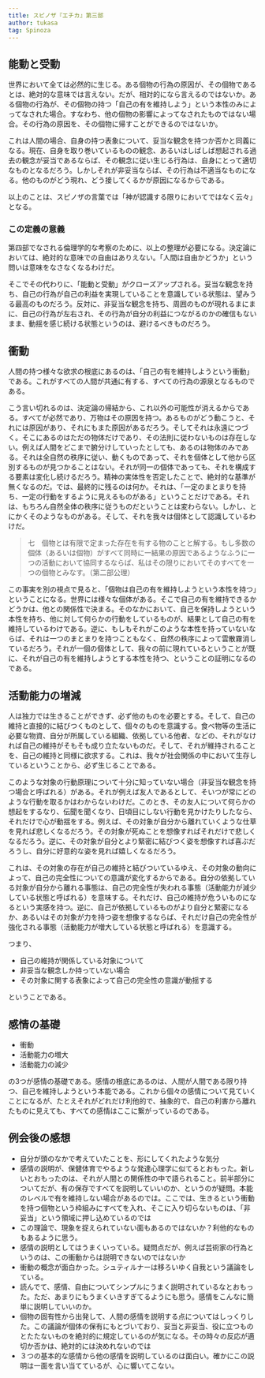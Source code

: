 ```yaml
---
title: スピノザ『エチカ』第三部
author: tukasa
tag: Spinoza
---
```

## 能動と受動

世界において全ては必然的に生じる。ある個物の行為の原因が、その個物であるとは、絶対的な意味では言えない。だが、相対的になら言えるのではないか。ある個物の行為が、その個物の持つ「自己の有を維持しよう」という本性のみによってなされた場合。すなわち、他の個物の影響によってなされたものではない場合。その行為の原因を、その個物に帰すことができるのではないか。

これは人間の場合、自身の持つ表象について、妥当な観念を持つか否かと同義になる。現在、自身を取り巻いているものの観念、あるいはしばしば想起される過去の観念が妥当であるならば、その観念に従い生じる行為は、自身にとって適切なものとなるだろう。しかしそれが非妥当ならば、その行為は不適当なものになる。他のものがどう現れ、どう接してくるかが原因になるからである。

以上のことは、スピノザの言葉では「神が認識する限りにおいてではなく云々」となる。

### この定義の意義

第四部でなされる倫理学的な考察のために、以上の整理が必要になる。決定論においては、絶対的な意味での自由はありえない。「人間は自由かどうか」という問いは意味をなさなくなるわけだ。

そこでその代わりに、「能動と受動」がクローズアップされる。妥当な観念を持ち、自己の行為が自己の利益を実現していることを意識している状態は、望みうる最高のものだろう。反対に、非妥当な観念を持ち、周囲のものが現れるまにまに、自己の行為が左右され、その行為が自分の利益につながるのかの確信もないまま、動揺を感じ続ける状態というのは、避けるべきものだろう。

## 衝動

人間の持つ様々な欲求の根底にあるのは、「自己の有を維持しようという衝動」である。これがすべての人間が共通に有する、すべての行為の源泉となるものである。

こう言い切れるのは、決定論の帰結から、これ以外の可能性が消えるからである。すべてが必然であり、万物はその原因を持つ。あるものがどう動こうと、それには原因があり、それにもまた原因があるだろう。そしてそれは永遠につづく。そこにあるのはただの物体だけであり、その法則に従わないものは存在しない。例えば人間をどこまで腑分けしていったとしても、あるのは物体のみである。それは全自然の秩序に従い、動くものであって、それを個体として他から区別するものが見つかることはない。それが同一の個体であっても、それを構成する要素は変化し続けるだろう。精神の実体性を否定したことで、絶対的な基準が無くなるのだ。では、最終的に残るのは何か。それは、「一定のまとまりを持ち、一定の行動をするように見えるものがある」ということだけである。それは、もちろん自然全体の秩序に従うものだということは変わらない。しかし、とにかくそのようなものがある。そして、それを我々は個体として認識しているわけだ。

>七　個物とは有限で定まった存在を有する物のことと解する。もし多数の個体（あるいは個物）がすべて同時に一結果の原因であるようなふうに一つの活動において協同するならば、私はその限りにおいてそのすべてを一つの個物とみなす。（第二部公理）

この事実を別の視点で見ると、「個物は自己の有を維持しようという本性を持つ」ということになる。世界には様々な個体がある。そこで自己の有を維持できるかどうかは、他との関係性で決まる。そのなかにおいて、自己を保持しようという本性を持ち、他に対して何らかの行動をしているものが、結果として自己の有を維持しているわけである。逆に、もしもそれがこのような本性を持っていないならば、それは一つのまとまりを持つこともなく、自然の秩序によって雲散霧消しているだろう。それが一個の個体として、我々の前に現れているということが既に、それが自己の有を維持しようとする本性を持つ、ということの証明になるのである。

## 活動能力の増減

人は独力では生きることができず、必ず他のものを必要とする。そして、自己の維持と直接的に結びつくものとして、個々のものを意識する。食べ物等の生活に必要な物資、自分が所属している組織、依拠している他者、などの、それがなければ自己の維持がそもそも成り立たないものだ。そして、それが維持されることを、自己の維持と同様に欲求する。これは、我々が社会関係の中において生存しているということから、必ず生じることである。

このような対象の行動原理について十分に知っていない場合（非妥当な観念を持つ場合と呼ばれる）がある。それが例えば友人であるとして、そいつが常にどのような行動を取るかはわからないわけだ。このとき、その友人について何らかの想起をするなり、伝聞を聞くなり、日頃目にしない行動を見かけたりしたなら、それだけで心が動揺をする。例えば、その対象が自分から離れていくような仕草を見れば悲しくなるだろう。その対象が死ぬことを想像すればそれだけで悲しくなるだろう。逆に、その対象が自分とより緊密に結びつく姿を想像すれば喜ぶだろうし、自分に好意的な姿を見れば嬉しくなるだろう。

これは、その対象の存在が自己の維持と結びついているゆえ、その対象の動向によって、自己の完全性についての意識が変化するからである。自分の依拠している対象が自分から離れる事態は、自己の完全性が失われる事態（活動能力が減少している状態と呼ばれる）を意味する。それだけ、自己の維持が危ういものになるという実感を持つ。逆に、自己が依拠しているものがより自分と緊密になるか、あるいはその対象が力を持つ姿を想像するならば、それだけ自己の完全性が強化される事態（活動能力が増大している状態と呼ばれる）を意識する。

つまり、

- 自己の維持が関係している対象について
- 非妥当な観念しか持っていない場合
- その対象に関する表象によって自己の完全性の意識が動揺する

ということである。

## 感情の基礎

- 衝動
- 活動能力の増大
- 活動能力の減少

の3つが感情の基礎である。感情の根底にあるのは、人間が人間である限り持つ、自己を維持しようという本能である。これから個々の感情について見ていくことになるが、たとえそれがどれだけ利他的で、抽象的で、自己の利害から離れたものに見えても、すべての感情はここに繋がっているのである。

## 例会後の感想

- 自分が頭のなかで考えていたことを、形にしてくれたような気分
- 感情の説明が、保健体育でやるような発達心理学に似てるとおもった。新しいとおもったのは、それが人間との関係性の中で語られること。前半部分についてだが、有の保存ですべてを説明していいのか、というのが疑問。本能のレベルで有を維持しない場合があるのでは。ここでは、生きるという衝動を持つ個物という枠組みにすべてを入れ、そこに入り切らないものは、「非妥当」という領域に押し込めているのでは
- この理論で、現象を捉えられていない面もあるのではないか？利他的なものもあるように思う。
- 感情の説明としてはうまくいっている。疑問点だが、例えば芸術家の行為というのは、この衝動からは説明できないのではないか
- 衝動の概念が面白かった。シュティルナーは移ろいゆく自我という議論をしている。
- 読んでて、感情、自由についてシンプルにうまく説明されているなとおもった。ただ、あまりにもうまくいきすぎてるようにも思う。感情をこんなに簡単に説明していいのか。
- 個物の固有性から出発して、人間の感情を説明する点についてはしっくりした。この議論が個体の保有にもとづいており、妥当と非妥当、役に立つものとたたないものを絶対的に規定しているのが気になる。その時々の反応が適切か否かは、絶対的には決めれないのでは
- ３つの基本的な感情から他の感情を説明しているのは面白い。確かにこの説明は一面を言い当てているが、心に響いてこない。
